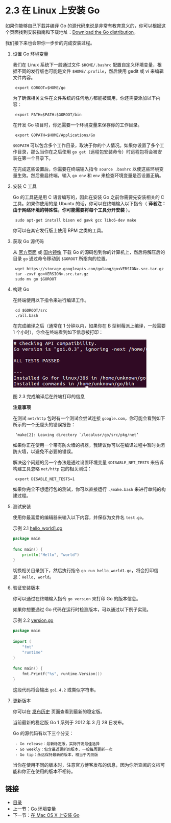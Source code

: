 # 2.3 在 Linux 上安装 Go

如果你能够自己下载并编译 Go 的源代码来说是非常有教育意义的，你可以根据这个页面找到安装指南和下载地址：[Download the Go distribution](http://golang.org/doc/install)。

我们接下来也会带你一步步的完成安装过程。

1. 设置 Go 环境变量

	我们在 Linux 系统下一般通过文件 `$HOME/.bashrc` 配置自定义环境变量，根据不同的发行版也可能是文件 `$HOME/.profile`，然后使用 gedit 或 vi 来编辑文件内容。

		export GOROOT=$HOME/go

	为了确保相关文件在文件系统的任何地方都能被调用，你还需要添加以下内容：

		export PATH=$PATH:$GOROOT/bin

	在开发 Go 项目时，你还需要一个环境变量来保存你的工作目录。

		export GOPATH=$HOME/Applications/Go

	`$GOPATH` 可以包含多个工作目录，取决于你的个人情况。如果你设置了多个工作目录，那么当你在之后使用 `go get`（远程包安装命令）时远程包将会被安装在第一个目录下。

	在完成这些设置后，你需要在终端输入指令 `source .bashrc` 以使这些环境变量生效。然后重启终端，输入 `go env` 和 `env` 来检查环境变量是否设置正确。

2. 安装 C 工具

	Go 的工具链是用 C 语言编写的，因此在安装 Go 之前你需要先安装相关的 C 工具。如果你使用的是 Ubuntu 的话，你可以在终端输入以下指令（ **译者注：由于网络环境的特殊性，你可能需要将每个工具分开安装** ）。

		sudo apt-get install bison ed gawk gcc libc6-dev make

	你可以在其它发行版上使用 RPM 之类的工具。

3. 获取 Go 源代码

	从 [官方页面](https://golang.org/dl/) 或 [国内镜像](http://www.golangtc.com/download) 下载 Go 的源码包到你的计算机上，然后将解压后的目录 `go` 通过命令移动到 `$GOROOT` 所指向的位置。

		wget https://storage.googleapis.com/golang/go<VERSION>.src.tar.gz
		tar -zxvf go<VERSION>.src.tar.gz
		sudo mv go $GOROOT

4. 构建 Go

	在终端使用以下指令来进行编译工作。

		cd $GOROOT/src
		./all.bash
	
	在完成编译之后（通常在 1 分钟以内，如果你在 B 型树莓派上编译，一般需要 1 个小时），你会在终端看到如下信息被打印：

	![](./images/2.3.allbash.png)

	图 2.3 完成编译后在终端打印的信息

	**注意事项** 

	在测试 `net/http` 包时有一个测试会尝试连接 `google.com`，你可能会看到如下所示的一个无厘头的错误报告：

		‘make[2]: Leaving directory `/localusr/go/src/pkg/net’

	如果你正在使用一个带有防火墙的机器，我建议你可以在编译过程中暂时关闭防火墙，以避免不必要的错误。

	解决这个问题的另一个办法是通过设置环境变量 `$DISABLE_NET_TESTS` 来告诉构建工具忽略 `net/http` 包的相关测试：

		export DISABLE_NET_TESTS=1

	如果你完全不想运行包的测试，你可以直接运行 `./make.bash` 来进行单纯的构建过程。

5. 测试安装

	使用你最喜爱的编辑器来输入以下内容，并保存为文件名 `test.go`。

	示例 2.1 [hello_world1.go](examples/chapter_2/hello_world1.go)

	```go
	package main
	
	func main() {
		println("Hello", "world")
	}
	```

	切换相关目录到下，然后执行指令 `go run hello_world1.go`，将会打印信息：`Hello, world`。

6. 验证安装版本

	你可以通过在终端输入指令 `go version` 来打印 Go 的版本信息。

	如果你想要通过 Go 代码在运行时检测版本，可以通过以下例子实现。

	示例 2.2 [version.go](examples/chapter_2/version.go)

	```go
	package main

	import (
		"fmt"
		"runtime"
	)

	func main() {
		fmt.Printf("%s", runtime.Version())
	}
	```

	这段代码将会输出 `go1.4.2` 或类似字符串。

7. 更新版本

	你可以在 [发布历史](http://golang.org/doc/devel/release.html) 页面查看到最新的稳定版。

	当前最新的稳定版 Go 1 系列于 2012 年 3 月 28 日发布。

	Go 的源代码有以下三个分支：

		- Go release：最新稳定版，实际开发最佳选择
		- Go weekly：包含最近更新的版本，一般每周更新一次
		- Go tip：永远保持最新的版本，相当于内测版

	当你在使用不同的版本时，注意官方博客发布的信息，因为你所查阅的文档可能和你正在使用的版本不相符。

## 链接

- [目录](directory.md)
- 上一节：[Go 环境变量](02.2.md)
- 下一节：[在 Mac OS X 上安装 Go](02.4.md)
